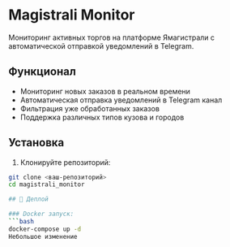 # Magistrali Monitor

Мониторинг активных торгов на платформе Ямагистрали с автоматической отправкой уведомлений в Telegram.

## Функционал

- Мониторинг новых заказов в реальном времени
- Автоматическая отправка уведомлений в Telegram канал
- Фильтрация уже обработанных заказов
- Поддержка различных типов кузова и городов

## Установка

1. Клонируйте репозиторий:
```bash
git clone <ваш-репозиторий>
cd magistrali_monitor

## 🚀 Деплой

### Docker запуск:
```bash
docker-compose up -d 
Небольшое изменение